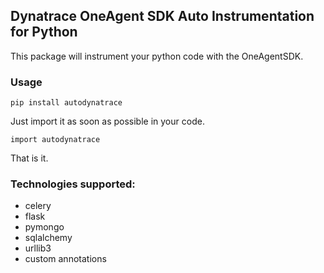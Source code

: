 ##  Dynatrace OneAgent SDK Auto Instrumentation for Python

This package will instrument your python code with the OneAgentSDK.

### Usage

`pip install autodynatrace`

Just import it as soon as possible in your code.

`import autodynatrace`

That is it.

### Technologies supported:

- celery
- flask
- pymongo
- sqlalchemy
- urllib3
- custom annotations